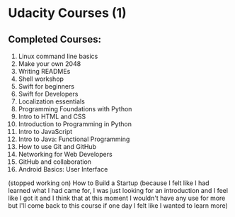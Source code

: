 # Udacity Courses (1)

## Completed Courses:
<ol>
	<li>Linux command line basics</li>
	<li>Make your own 2048</li>
	<li>Writing READMEs</li>
	<li>Shell workshop</li>
	<li>Swift for beginners</li>
	<li>Swift for Developers</li>
	<li>Localization essentials</li>
	<li>Programming Foundations with Python</li>
	<li>Intro to HTML and CSS</li>
	<li>Introduction to Programming in Python</li>
	<li>Intro to JavaScript</li>
	<li>Intro to Java: Functional Programming</li>
	<li>How to use Git and GitHub</li>
	<li>Networking for Web Developers</li>
	<li>GitHub and collaboration</li>
	<li>Android Basics: User Interface</li>
	<!-- <li></li>
	<li></li>
	<li></li> -->
</ol>

(stopped working on) How to Build a Startup (because I felt like I had learned what I had came for, I was just looking for an introduction and I feel like I got it and I think that at this moment I wouldn't have any use for more but I'll come back to this course if one day I felt like I wanted to learn more)